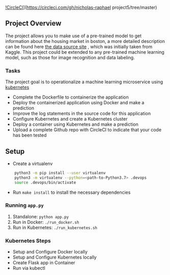 [!CircleCI](https://circleci.com/gh/nicholas-raphael/project5/tree/master.svg?style=svg)](https://circleci.com/gh/nicholas-raphael project5/tree/master)

## Project Overview

The project allows you to make use of a pre-trained model to get information about the housing market in boston, a more detailed description can be found here [the data source site](https://www.kaggle.com/c/boston-housing) , which was initially taken from Kaggle. This project could be extended to any pre-trained machine learning model, such as those for image recognition and data labeling.
### Tasks

The project goal is to operationalize a machine learning microservice using [kubernetes](https://kubernetes.io/)
* Complete the Dockerfile to containerize the application
* Deploy the containerized application using Docker and make a prediction
* Improve the log statements in the source code for this application
* Configure Kubernetes and create a Kubernetes cluster
* Deploy a container using Kubernetes and make a prediction
* Upload a complete Github repo with CircleCI to indicate that your code has been tested

## Setup

* Create a virtualenv
```bash
    python3 -m pip install --user virtualenv
    python3 -m virtualenv --python=<path-to-Python3.7> .devops
    source .devops/bin/activate
```
* Run `make install` to install the necessary dependencies

### Running `app.py`

1. Standalone:  `python app.py`
2. Run in Docker:  `./run_docker.sh`
3. Run in Kubernetes:  `./run_kubernetes.sh`

### Kubernetes Steps

* Setup and Configure Docker locally
* Setup and Configure Kubernetes locally
* Create Flask app in Container
* Run via kubectl